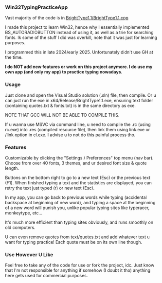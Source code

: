### Win32TypingPracticeApp

  Vast majority of the code is in [BrightType1.1/BrightType1.1.cpp](https://github.com/brightgao1/Win32TypingPracticeApp/blob/main/BrightType1.1/BrightType1.1.cpp)

  I made this project to learn Win32, hence why I essentially implemented BS_AUTORADIOBUTTON instead of using it, as well as a trie for searching fonts. Ik some of the stuff I did was overkill, note that it was just for learning purposes.

  I programmed this in late 2024/early 2025. Unfortunately didn't use GH at the time. 
  
  **I do NOT add new features or work on this project anymore. I do use my own app (and only my app) to practice typing nowadays.**
### Usage
  Just clone and open the Visual Studio solution (.sln) file, then compile. 
  Or u can just run the exe in x64/Release/BrightType1.1.exe, ensuring text folder (containing quotes.txt & fonts.txt) is in the same directory as exe.

  NOTE THAT GCC WILL NOT BE ABLE TO COMPILE THIS.

  If u wanna use MSVC via command line, u need to compile the .rc (using rc.exe) into .res (compiled resource file), then link them using link.exe or /link option in cl.exe. I advise u to not do this painful process tho.
  
### Features
  Customizable by clicking the "Settings / Preferences" top menu (nav bar). Choose from over 40 fonts, 3 themes, and ur desired font size & quote length.

  Buttons on the bottom right to go to a new text (Esc) or the previous text (F1). When finished typing a text and the statistics are displayed, you can retry the text just typed (r) or new text (Esc).

  In my app, you can go back to previous words while typing (accidental backspace at beginning of new word), and typing a space at the beginning of a new word will punish you, unlike popular typing sites like typeracer, monkeytype, etc...
  
  It's much more efficient than typing sites obviously, and runs smoothly on old computers.

  U can even remove quotes from text/quotes.txt and add whatever text u want for typing practice! Each quote must be on its own line though.
### Use However U Like
  Feel free to take any of the code for use or fork the project, idc. Just know that I'm not responsible for anything if somehow (I doubt it tho) anything here gets used for commercial purposes.
